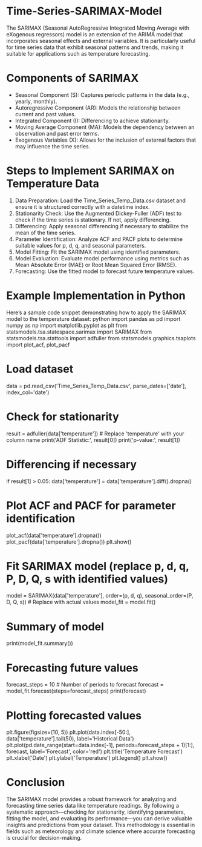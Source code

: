 # Time-Series-SARIMAX-Model
The SARIMAX (Seasonal AutoRegressive Integrated Moving Average with eXogenous regressors) model is an extension of the ARIMA model that incorporates seasonal effects and external variables. It is particularly useful for time series data that exhibit seasonal patterns and trends, making it suitable for applications such as temperature forecasting.

# Components of SARIMAX
* Seasonal Component (S): Captures periodic patterns in the data (e.g., yearly, monthly).
* Autoregressive Component (AR): Models the relationship between current and past values.
* Integrated Component (I): Differencing to achieve stationarity.
* Moving Average Component (MA): Models the dependency between an observation and past error terms.
* Exogenous Variables (X): Allows for the inclusion of external factors that may influence the time series.
  
# Steps to Implement SARIMAX on Temperature Data
 1) Data Preparation:
    Load the Time_Series_Temp_Data.csv dataset and ensure it is structured correctly with a datetime index.
 2) Stationarity Check:
    Use the Augmented Dickey-Fuller (ADF) test to check if the time series is stationary. If not, apply differencing.
 3) Differencing:
    Apply seasonal differencing if necessary to stabilize the mean of the time series.
 4) Parameter Identification:
    Analyze ACF and PACF plots to determine suitable values for p, d, q, and seasonal parameters.
 5) Model Fitting:
   Fit the SARIMAX model using identified parameters.
 6) Model Evaluation:
    Evaluate model performance using metrics such as Mean Absolute Error (MAE) or Root Mean Squared Error (RMSE).
 7) Forecasting:
    Use the fitted model to forecast future temperature values.

# Example Implementation in Python
  Here’s a sample code snippet demonstrating how to apply the SARIMAX model to the temperature dataset:
python
import pandas as pd
import numpy as np
import matplotlib.pyplot as plt
from statsmodels.tsa.statespace.sarimax import SARIMAX
from statsmodels.tsa.stattools import adfuller
from statsmodels.graphics.tsaplots import plot_acf, plot_pacf

# Load dataset
data = pd.read_csv('Time_Series_Temp_Data.csv', parse_dates=['date'], index_col='date')

# Check for stationarity
result = adfuller(data['temperature'])  # Replace 'temperature' with your column name
print('ADF Statistic:', result[0])
print('p-value:', result[1])

# Differencing if necessary
if result[1] > 0.05:
    data['temperature'] = data['temperature'].diff().dropna()

# Plot ACF and PACF for parameter identification
plot_acf(data['temperature'].dropna())
plot_pacf(data['temperature'].dropna())
plt.show()

# Fit SARIMAX model (replace p, d, q, P, D, Q, s with identified values)
model = SARIMAX(data['temperature'], order=(p, d, q), seasonal_order=(P, D, Q, s))  # Replace with actual values
model_fit = model.fit()

# Summary of model
print(model_fit.summary())

# Forecasting future values
forecast_steps = 10  # Number of periods to forecast
forecast = model_fit.forecast(steps=forecast_steps)
print(forecast)

# Plotting forecasted values
plt.figure(figsize=(10, 5))
plt.plot(data.index[-50:], data['temperature'].tail(50), label='Historical Data')
plt.plot(pd.date_range(start=data.index[-1], periods=forecast_steps + 1)[1:], forecast, label='Forecast', color='red')
plt.title('Temperature Forecast')
plt.xlabel('Date')
plt.ylabel('Temperature')
plt.legend()
plt.show()

# Conclusion
  The SARIMAX model provides a robust framework for analyzing and forecasting time series data like temperature readings. By following a systematic approach—checking for 
  stationarity, identifying parameters, fitting the model, and evaluating its performance—you can derive valuable insights and predictions from your dataset. This 
  methodology is essential in fields such as meteorology and climate science where accurate forecasting is crucial for decision-making.
